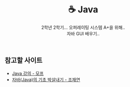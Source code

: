 <h1 align="center">☕ Java</h1>
<p align="center">
2학년 2학기... 오퍼레이팅 시스템 A+을 위해..
<br>
자바 GUI 배우기..
</p>
<br>
<h2>참고할 사이트</h2>
<ul>
<li><a href="https://blog.naver.com/highkrs/220532346047">Java 강의 - 모프</a></li>
<li><a href="https://raccoonjy.tistory.com/16?category=744507">자바(Java)의 기초 박살내기 - 조재연</a></li>
</ul>
